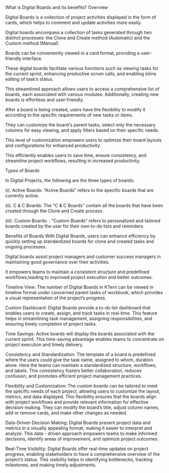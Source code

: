 What is Digital Boards and its benefits?
Overview


Digital Boards is a collection of project activities displayed in the form of cards, which helps to comment and update activities more easily.

Digital boards encompass a collection of tasks generated through two distinct processes: the Clone and Create method (Automatic) and the Custom method (Manual).

Boards can be conveniently viewed in a card format, providing a user-friendly interface.

These digital boards facilitate various functions such as viewing tasks for the current sprint, enhancing productive scrum calls, and enabling inline editing of task’s status.

This streamlined approach allows users to access a comprehensive list of boards, each associated with various modules. Additionally, creating new boards is effortless and user-friendly.

After a board is being created, users have the flexibility to modify it according to the specific requirements of new tasks or items.

They can customize the board's parent tasks, select only the necessary columns for easy viewing, and apply filters based on their specific needs.

This level of customization empowers users to optimize their board layouts and configurations for enhanced productivity.

This efficiently enables users to save time, ensure consistency, and streamline project workflows, resulting in increased productivity.

Types of Boards

In Digital Projects, the following are the three types of boards:

(i). Active Boards: “Active Boards” refers to the specific boards that are currently active.



(ii). C & C Boards: The “C & C Boards” contain all the boards that have been created through the Clone and Create process.



(iii). Custom Boards: : “Custom Boards” refers to personalized and tailored boards created by the user for their own to-do lists and reminders.




Benefits of Boards
With Digital Boards, users can enhance efficiency by quickly setting up standardized boards for clone and created tasks and ongoing processes.

Digital boards assist project managers and customer success managers in maintaining good governance over their activities.

It empowers teams to maintain a consistent structure and predefined workflows,leading to improved project execution and better outcomes.

Timeline View: The number of Digital Boards in KTern can be viewed in timeline format under concerned parent tasks of workbook, which provides a visual representation of the project’s progress.

Custom Dashboard: Digital Boards provide a to-do list dashboard that enables users to create, assign, and track tasks in real-time. This feature helps in streamlining task management, assigning responsibilities, and ensuring timely completion of project tasks.

Time Savings: Active boards will display the boards associated with the current sprint. This time-saving advantage enables teams to concentrate on project execution and timely delivery.

Consistency and Standardization: The template of a board is predefined where the users could give the task name, assigned to whom, duration alone. Here the teams can maintain a standardized structure, workflows, and labels. This consistency fosters better collaboration, reduces confusion, and promotes efficient project management practices.

Flexibility and Customization: The custom boards can be tailored to meet the specific needs of each project, allowing users to customize the layout, metrics, and data displayed. This flexibility ensures that the boards align with project workflows and provide relevant information for effective decision-making. They can modify the board’s title, adjust column names, add or remove cards, and make other changes as needed.

Data-Driven Decision Making: Digital Boards present project data and metrics in a visually appealing format, making it easier to interpret and analyze. This data - driven approach empowers teams to make informed decisions, identify areas of improvement, and optimize project outcomes.

Real-Time Visibility: Digital Boards offer real-time updates on project progress, enabling stakeholders to have a comprehensive overview of the project’s status. This visibility helps in identifying bottlenecks, tracking milestones, and making timely adjustments.

